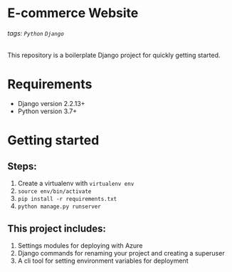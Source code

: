 # E-commerce Website

###### tags: `Python` `Django`

This repository is a boilerplate Django project for quickly getting started.

# Requirements
*  Django version 2.2.13+
*  Python version 3.7+ 

# Getting started

## Steps:

1. Create a virtualenv with `virtualenv env` 
2. `source env/bin/activate`
3. `pip install -r requirements.txt`
4. `python manage.py runserver`

## This project includes:

1. Settings modules for deploying with Azure
2. Django commands for renaming your project and creating a superuser
3. A cli tool for setting environment variables for deployment
